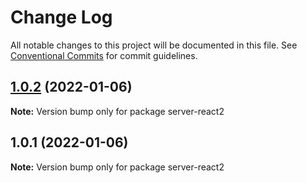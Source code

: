 # Change Log

All notable changes to this project will be documented in this file.
See [Conventional Commits](https://conventionalcommits.org) for commit guidelines.

## [1.0.2](https://github.com/Khaos93/lerna-example/compare/server-react2@1.0.1...server-react2@1.0.2) (2022-01-06)

**Note:** Version bump only for package server-react2





## 1.0.1 (2022-01-06)

**Note:** Version bump only for package server-react2
